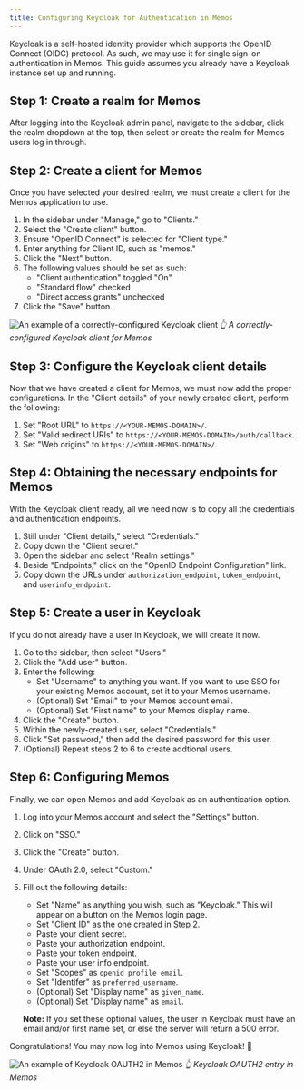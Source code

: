 ```yaml
---
title: Configuring Keycloak for Authentication in Memos
---
```


Keycloak is a self-hosted identity provider which supports the OpenID Connect (OIDC) protocol. As such, we may use it for single sign-on authentication in Memos. This guide assumes you already have a Keycloak instance set up and running.

## Step 1: Create a realm for Memos

After logging into the Keycloak admin panel, navigate to the sidebar, click the realm dropdown at the top, then select or create the realm for Memos users log in through.

## Step 2: Create a client for Memos

Once you have selected your desired realm, we must create a client for the Memos application to use.

1. In the sidebar under "Manage," go to "Clients."
2. Select the "Create client" button.
3. Ensure "OpenID Connect" is selected for "Client type."
4. Enter anything for Client ID, such as "memos."
5. Click the "Next" button.
6. The following values should be set as such:
    * "Client authentication" toggled "On"
    * "Standard flow" checked
    * "Direct access grants" unchecked
7. Click the "Save" button.

![An example of a correctly-configured Keycloak client](/content/docs/keycloak/keycloak-client-config.png)
_👆 A correctly-configured Keycloak client for Memos_

## Step 3: Configure the Keycloak client details

Now that we have created a client for Memos, we must now add the proper configurations. In the "Client details" of your newly created client, perform the following:

1. Set "Root URL" to `https://<YOUR-MEMOS-DOMAIN>/`.
2. Set "Valid redirect URIs" to `https://<YOUR-MEMOS-DOMAIN>/auth/callback`.
3. Set "Web origins" to `https://<YOUR-MEMOS-DOMAIN>/`.

## Step 4: Obtaining the necessary endpoints for Memos

With the Keycloak client ready, all we need now is to copy all the credentials and authentication endpoints.

1. Still under "Client details," select "Credentials."
2. Copy down the "Client secret."
3. Open the sidebar and select "Realm settings."
3. Beside "Endpoints," click on the "OpenID Endpoint Configuration" link.
4. Copy down the URLs under `authorization_endpoint`, `token_endpoint`, and `userinfo_endpoint`.

## Step 5: Create a user in Keycloak

If you do not already have a user in Keycloak, we will create it now.

1. Go to the sidebar, then select "Users."
2. Click the "Add user" button.
3. Enter the following:
    * Set "Username" to anything you want. If you want to use SSO for your existing Memos account, set it to your Memos username.
    * (Optional) Set "Email" to your Memos account email.
    * (Optional) Set "First name" to your Memos display name.
4. Click the "Create" button.
5. Within the newly-created user, select "Credentials."
6. Click "Set password," then add the desired password for this user.
7. (Optional) Repeat steps 2 to 6 to create addtional users.

## Step 6: Configuring Memos

Finally, we can open Memos and add Keycloak as an authentication option.

1. Log into your Memos account and select the "Settings" button.
2. Click on "SSO."
3. Click the "Create" button.
4. Under OAuth 2.0, select "Custom."
5. Fill out the following details:
    * Set "Name" as anything you wish, such as "Keycloak." This will appear on a button on the Memos login page.
    * Set "Client ID" as the one created in [Step 2](#step-2:-create-a-client-for-memos).
    * Paste your client secret.
    * Paste your authorization endpoint.
    * Paste your token endpoint.
    * Paste your user info endpoint.
    * Set "Scopes" as `openid profile email`.
    * Set "Identifer" as `preferred_username`.
    * (Optional) Set "Display name" as `given_name`.
    * (Optional) Set "Display name" as `email`.

    **Note:** If you set these optional values, the user in Keycloak must have an email and/or first name set, or else the server will return a 500 error.

Congratulations! You may now log into Memos using Keycloak! 🥳


![An example of Keycloak OAUTH2 in Memos](/content/docs/keycloak/memos-keycloak-config.png)
_👆 Keycloak OAUTH2 entry in Memos_
